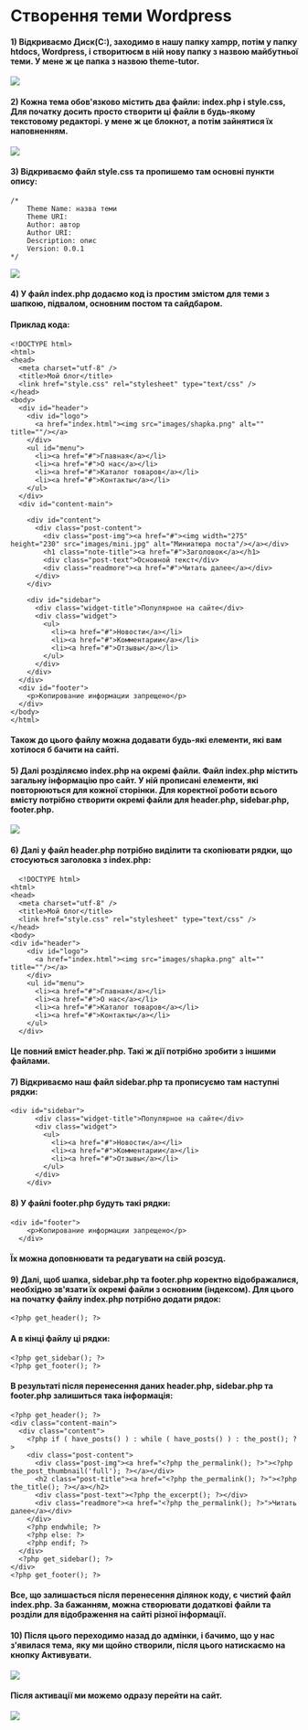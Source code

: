 # Створення теми Wordpress
#### 1) Відкриваємо Диск(С:), заходимо в нашу папку xampp, потім у папку htdocs, Wordpress, і створитюєм в ній нову папку з назвою майбутньої теми. У мене ж це папка з назвою theme-tutor.

![](https://github.com/ssonyau/Creating-a-Wordpress-Theme/blob/main/Screenshot%202023-04-17%20133319.png)

#### 2) Кожна тема обов'язково містить два файли: index.php і style.css, Для початку досить просто створити ці файли в будь-якому текстовому редакторі. у мене ж це блокнот, а потім зайнятися їх наповненням.

![](https://github.com/ssonyau/Creating-a-Wordpress-Theme/blob/main/Screenshot%202023-04-17%20140002.png)

#### 3) Відкриваємо файл style.css та пропишемо там основні пункти опису: 
```
/* 
    Theme Name: назва теми
    Theme URI: 
    Author: автор
    Author URI: 
    Description: опис
    Version: 0.0.1
*/
```
![](https://github.com/ssonyau/Creating-a-Wordpress-Theme/blob/main/Screenshot%202023-04-17%20140417.png)

#### 4) У файл index.php додаємо код із простим змістом для теми з шапкою, підвалом, основним постом та сайдбаром.
#### Приклад кода: 
```
<!DOCTYPE html>
<html>
<head>
  <meta charset="utf-8" />
  <title>Мой блог</title>
  <link href="style.css" rel="stylesheet" type="text/css" />
</head>
<body>
  <div id="header">
    <div id="logo">
      <a href="index.html"><img src="images/shapka.png" alt="" title=""/></a>
    </div>
    <ul id="menu">
      <li><a href="#">Главная</a></li>
      <li><a href="#">О нас</a></li>
      <li><a href="#">Каталог товаров</a></li>
      <li><a href="#">Контакты</a></li>
    </ul>
  </div>
  <div id="content-main">
    
    <div id="content">
      <div class="post-content">
        <div class="post-img"><a href="#"><img width="275" height="230" src="images/mini.jpg" alt="Миниатюра поста"/></a></div>
        <h1 class="note-title"><a href="#">Заголовок</a></h1>
        <div class="post-text">Основной текст</div>
        <div class="readmore"><a href="#">Читать далее</a></div>
      </div>
    </div>
 
    <div id="sidebar">
      <div class="widget-title">Популярное на сайте</div>
      <div class="widget">
        <ul>
          <li><a href="#">Новости</a></li>
          <li><a href="#">Комментарии</a></li>
          <li><a href="#">Отзывы</a></li>   
        </ul>
      </div>
    </div>
  </div>
  <div id="footer">
    <p>Копирование информации запрещено</p>
  </div> 
</body>
</html>
```
#### Також до цього файлу можна додавати будь-які елементи, які вам хотілося б бачити на сайті.

#### 5) Далі розділяємо index.php на окремі файли. Файл index.php містить загальну інформацію про сайт. У ній прописані елементи, які повторюються для кожної сторінки. Для коректної роботи всього вмісту потрібно створити окремі файли для header.php, sidebar.php, footer.php. 

![](https://github.com/ssonyau/Creating-a-Wordpress-Theme/blob/main/Screenshot%202023-04-20%20115125.png)

#### 6) Далі у файл header.php потрібно виділити та скопіювати рядки, що стосуються заголовка з index.php:

```
  <!DOCTYPE html>
<html>
<head>
  <meta charset="utf-8" />
  <title>Мой блог</title>
  <link href="style.css" rel="stylesheet" type="text/css" />
</head>
<body>
<div id="header">
    <div id="logo">
      <a href="index.html"><img src="images/shapka.png" alt="" title=""/></a>
    </div>
    <ul id="menu">
      <li><a href="#">Главная</a></li>
      <li><a href="#">О нас</a></li>
      <li><a href="#">Каталог товаров</a></li>
      <li><a href="#">Контакты</a></li>
    </ul>
  </div>
  ```
#### Це повний вміст header.php. Такі ж дії потрібно зробити з іншими файлами.

#### 7) Відкриваємо наш файл sidebar.php та прописуємо там наступні рядки:
```
<div id="sidebar">
      <div class="widget-title">Популярное на сайте</div>
      <div class="widget">
        <ul>
          <li><a href="#">Новости</a></li>
          <li><a href="#">Комментарии</a></li>
          <li><a href="#">Отзывы</a></li>   
        </ul>
      </div>
    </div>
 ```   
#### 8) У файлі footer.php будуть такі рядки:
```
<div id="footer">
    <p>Копирование информации запрещено</p>
  </div>
 ``` 
#### Їх можна доповнювати та редагувати на свій розсуд.

#### 9) Далі, щоб шапка, sidebar.php та footer.php коректно відображалися, необхідно зв'язати їх окремі файли з основним (індексом). Для цього на початку файлу index.php потрібно додати рядок:
```
<?php get_header(); ?>
```
#### А в кінці файлу ці рядки:
```
<?php get_sidebar(); ?>
<?php get_footer(); ?>
```
#### В результаті після перенесення даних header.php, sidebar.php та footer.php залишиться така інформація:
```
<?php get_header(); ?>
<div class="content-main">
  <div class="content">
    <?php if ( have_posts() ) : while ( have_posts() ) : the_post(); ?>
    <div class="post-content">
      <div class="post-img"><a href="<?php the_permalink(); ?>"><?php the_post_thumbnail('full'); ?></a></div>
      <h2 class="post-title"><a href="<?php the_permalink(); ?>"><?php the_title(); ?></a></h2>
      <div class="post-text"><?php the_excerpt(); ?></div>
      <div class="readmore"><a href="<?php the_permalink(); ?>">Читать далее</a></div>
    </div>
    <?php endwhile; ?>
    <?php else: ?>
    <?php endif; ?>
  </div>
  <?php get_sidebar(); ?>
</div>
<?php get_footer(); ?>
```
#### Все, що залишається після перенесення ділянок коду, є чистий файл index.php. За бажанням, можна створювати додаткові файли та розділи для відображення на сайті різної інформації.

#### 10) Після цього переходимо назад до адмінки, і бачимо, що у нас з'явилася тема, яку ми щойно створили, після цього натискаємо на кнопку Активувати.

![](https://github.com/ssonyau/Creating-a-Wordpress-Theme/blob/main/Screenshot%202023-04-17%20142401.png)
 
#### Після активації ми можемо одразу перейти на сайт.

![](https://github.com/ssonyau/Creating-a-Wordpress-Theme/blob/main/Screenshot%202023-04-17%20142903.png )

